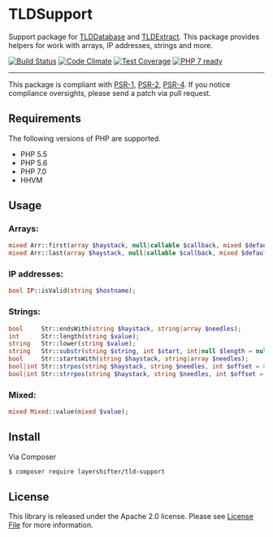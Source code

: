 # TLDSupport

Support package for [TLDDatabase](https://github.com/layershifter/TLDDatabase) and [TLDExtract](https://github.com/layershifter/TLDExtract). This package provides helpers for work with arrays, IP addresses, strings and more.

[![Build Status](https://travis-ci.org/layershifter/TLDSupport.svg)](https://travis-ci.org/layershifter/TLDSupport) [![Code Climate](https://codeclimate.com/github/layershifter/TLDSupport/badges/gpa.svg)](https://codeclimate.com/github/layershifter/TLDSupport) [![Test Coverage](https://codeclimate.com/github/layershifter/TLDSupport/badges/coverage.svg)](https://codeclimate.com/github/layershifter/TLDSupport/coverage) [![PHP 7 ready](http://php7ready.timesplinter.ch/layershifter/TLDSupport/master/badge.svg)](https://travis-ci.org/layershifter/TLDSupport})

---

This package is compliant with [PSR-1][], [PSR-2][], [PSR-4][]. If you notice compliance oversights, please send a patch via pull request.

## Requirements

The following versions of PHP are supported.

* PHP 5.5
* PHP 5.6
* PHP 7.0
* HHVM

## Usage

### Arrays:
```php
mixed Arr::first(array $haystack, null|callable $callback, mixed $default);
mixed Arr::last(array $haystack, null|callable $callback, mixed $default);
```
### IP addresses:
```php
bool IP::isValid(string $hostname);
```
### Strings:
```php
bool     Str::endsWith(string $haystack, string|array $needles);
int      Str::length(string $value);
string   Str::lower(string $value);
string   Str::substr(string $string, int $start, int|null $length = null);
bool     Str::startsWith(string $haystack, string|array $needles);
bool|int Str::strpos(string $haystack, string $needles, int $offset = 0);
bool|int Str::strrpos(string $haystack, string $needles, int $offset = 0);
```
### Mixed:
```php
mixed Mixed::value(mixed $value);
```
## Install

Via Composer

``` bash
$ composer require layershifter/tld-support
```

## License

This library is released under the Apache 2.0 license. Please see [License File](LICENSE) for more information.

[PSR-1]: https://github.com/php-fig/fig-standards/blob/master/accepted/PSR-1-basic-coding-standard.md
[PSR-2]: https://github.com/php-fig/fig-standards/blob/master/accepted/PSR-2-coding-style-guide.md
[PSR-4]: https://github.com/php-fig/fig-standards/blob/master/accepted/PSR-4-autoloader.md